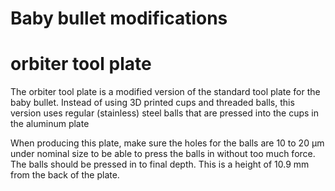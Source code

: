# Baby bullet modifications

# orbiter tool plate

The orbiter tool plate is a modified version of the standard tool plate for the baby bullet.
Instead of using 3D printed cups and threaded balls, this version uses regular (stainless) steel balls that are pressed into the cups in the aluminum plate

When producing this plate, make sure the holes for the balls are 10  to 20 µm under nominal size to be able to press the balls in without too much force.
The balls should be pressed in to final depth. This is a height of 10.9 mm from the back of the plate.


